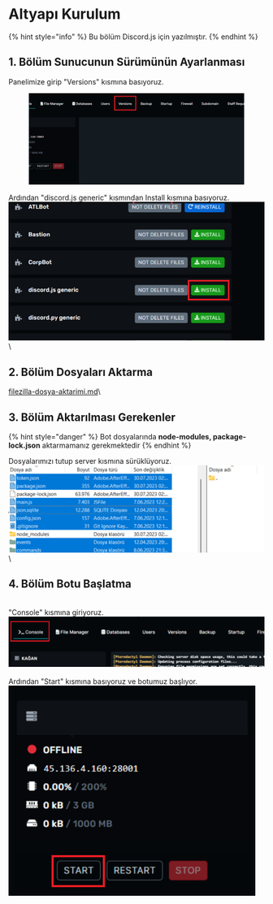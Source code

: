 # Altyapı Kurulum

{% hint style="info" %}
Bu bölüm Discord.js için yazılmıştır.
{% endhint %}

## 1. Bölüm Sunucunun Sürümünün Ayarlanması

Panelimize girip "Versions" kısmına basıyoruz.

<div align="left">

<figure><img src="../.gitbook/assets/image (4).png" alt="" width="563"><figcaption></figcaption></figure>

</div>

Ardından "discord.js generic" kısmından Install kısmına basıyoruz.<img src="../.gitbook/assets/image (1) (1).png" alt="" data-size="original">\
\


## 2. Bölüm Dosyaları Aktarma

[filezilla-dosya-aktarimi.md](../ek-bilgiler/filezilla-dosya-aktarimi.md "mention")\


## 3. Bölüm Aktarılması Gerekenler



{% hint style="danger" %}
Bot dosyalarında **node-modules, package-lock.json** aktarmamanız gerekmektedir
{% endhint %}

Dosyalarımızı tutup server kısmına sürüklüyoruz.\
![](<../.gitbook/assets/image (13).png>)\
\


## 4. Bölüm Botu Başlatma

\
"Console" kısmına giriyoruz.\
![](<../.gitbook/assets/image (14).png>)\
\
Ardından "Start" kısmına basıyoruz ve botumuz başlıyor.\
![](<../.gitbook/assets/image (15).png>)
